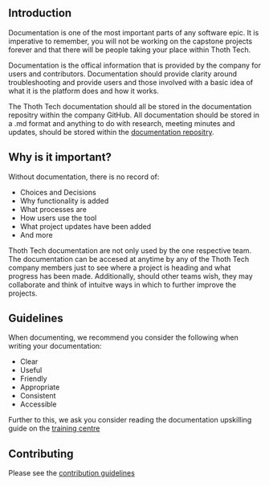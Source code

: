 ## Introduction

Documentation is one of the most important parts of any software epic. It is imperative to remember, you will not be working on the capstone projects forever and that there will be people taking your place within Thoth Tech.

Documentation is the offical information that is provided by the company for users and contributors. Documentation should provide clarity around troubleshooting and provide users and those involved with a basic idea of what it is the platform does and how it works.

The Thoth Tech documentation should all be stored in the documentation repositry within the company GitHub. All documentation should be stored in a .md format and anything to do with research, meeting minutes and updates, should be stored within the [documentation repositry](https://github.com/thoth-tech/documentation).

## Why is it important?

Without documentation, there is no record of:

- Choices and Decisions
- Why functionality is added
- What processes are
- How users use the tool
- What project updates have been added
- And more

Thoth Tech documentation are not only used by the one respective team. The documentation can be accesed at anytime by any of the Thoth Tech company members just to see where a project is heading and what progress has been made. Additionally, should other teams wish, they may collaborate and think of intuitve ways in which to further improve the projects.

## Guidelines

When documenting, we recommend you consider the following when writing your documentation:

- Clear
- Useful
- Friendly
- Appropriate
- Consistent
- Accessible

Further to this, we ask you consider reading the documentation upskilling guide on the [training centre](docs/../../../learning/training/writing-documentation.md)

## Contributing

Please see the [contribution guidelines](docs/processes/../../../quality-assurance/git-contribution-guide.md)
